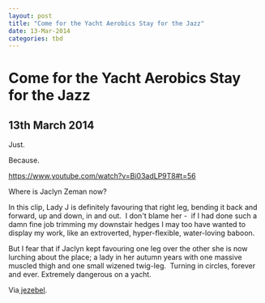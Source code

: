 ```yaml
---
layout: post
title: "Come for the Yacht Aerobics Stay for the Jazz"
date: 13-Mar-2014
categories: tbd
---
```


# Come for the Yacht Aerobics Stay for the Jazz

## 13th March 2014

Just.

Because.

https://www.youtube.com/watch?v=Bi03adLP9T8#t=56

Where is Jaclyn Zeman now?

In this clip,   Lady J is definitely favouring that right leg,   bending it back and forward, up and down, in and out.  I don't blame her -  if I had done such a damn fine job trimming my downstair hedges I may too have wanted to display my work, like an extroverted, hyper-flexible, water-loving baboon.

But I fear that if Jaclyn kept favouring one leg over the other she is now lurching about the place; a lady in her autumn years with one massive muscled thigh and one small wizened twig-leg.  Turning in circles, forever and ever. Extremely dangerous on a yacht.

Via<a href="http://jezebel.com/"> jezebel</a>.
